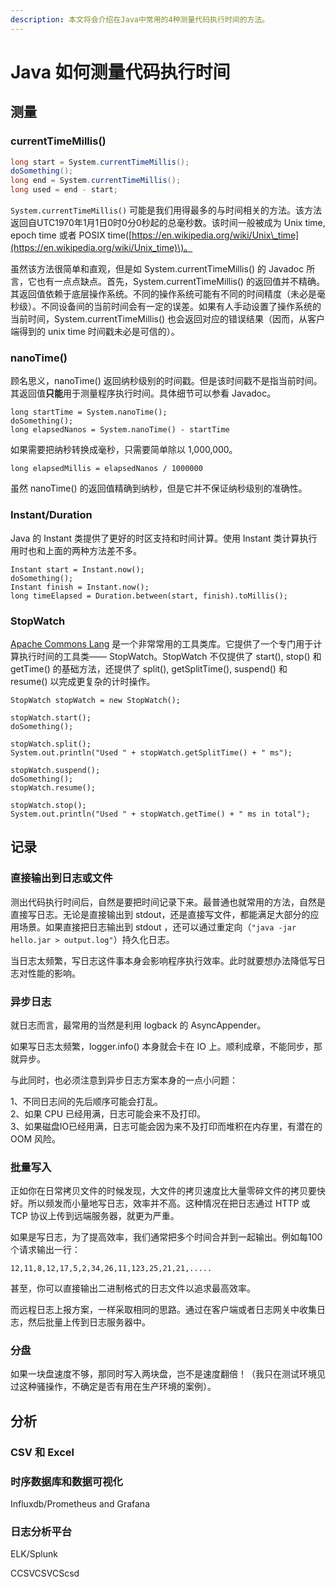 ```yaml
---
description: 本文将会介绍在Java中常用的4种测量代码执行时间的方法。
---
```


# Java 如何测量代码执行时间

## 测量

### currentTimeMillis\(\)

```java
long start = System.currentTimeMillis();
doSomething();
long end = System.currentTimeMillis();
long used = end - start;
```

`System.currentTimeMillis()` 可能是我们用得最多的与时间相关的方法。该方法返回自UTC1970年1月1日0时0分0秒起的总毫秒数。该时间一般被成为 Unix time, epoch time 或者 POSIX time\([https://en.wikipedia.org/wiki/Unix\_time](https://en.wikipedia.org/wiki/Unix_time)\)。

虽然该方法很简单和直观，但是如 System.currentTimeMillis\(\) 的 Javadoc 所言，它也有一点点缺点。首先，System.currentTimeMillis\(\) 的返回值并不精确。其返回值依赖于底层操作系统。不同的操作系统可能有不同的时间精度（未必是毫秒级）。不同设备间的当前时间会有一定的误差。如果有人手动设置了操作系统的当前时间，System.currentTimeMillis\(\) 也会返回对应的错误结果（因而，从客户端得到的 unix time 时间戳未必是可信的）。

### nanoTime\(\)

顾名思义，nanoTime\(\) 返回纳秒级别的时间戳。但是该时间戳不是指当前时间。其返回值**只能**用于测量程序执行时间。具体细节可以参看 Javadoc。

```text
long startTime = System.nanoTime();
doSomething();
long elapsedNanos = System.nanoTime() - startTime
```

如果需要把纳秒转换成毫秒，只需要简单除以 1,000,000。

```text
long elapsedMillis = elapsedNanos / 1000000
```

虽然 nanoTime\(\) 的返回值精确到纳秒，但是它并不保证纳秒级别的准确性。

### Instant/Duration

Java 的 Instant 类提供了更好的时区支持和时间计算。使用 Instant 类计算执行用时也和上面的两种方法差不多。

```text
Instant start = Instant.now();
doSomething();      
Instant finish = Instant.now();
long timeElapsed = Duration.between(start, finish).toMillis();
```

### StopWatch

[Apache Commons Lang](https://commons.apache.org/proper/commons-lang/) 是一个非常常用的工具类库。它提供了一个专门用于计算执行时间的工具类—— StopWatch。StopWatch 不仅提供了 start\(\), stop\(\) 和 getTime\(\) 的基础方法，还提供了 split\(\), getSplitTime\(\), suspend\(\) 和 resume\(\) 以完成更复杂的计时操作。

```text
StopWatch stopWatch = new StopWatch();

stopWatch.start();
doSomething();

stopWatch.split();
System.out.println("Used " + stopWatch.getSplitTime() + " ms");

stopWatch.suspend();
doSomething();
stopWatch.resume();

stopWatch.stop();
System.out.println("Used " + stopWatch.getTime() + " ms in total");
```

## 记录

### 直接输出到日志或文件

测出代码执行时间后，自然是要把时间记录下来。最普通也就常用的方法，自然是直接写日志。无论是直接输出到 stdout，还是直接写文件，都能满足大部分的应用场景。如果直接把日志输出到 stdout ，还可以通过重定向（`"java -jar hello.jar > output.log"`）持久化日志。

当日志太频繁，写日志这件事本身会影响程序执行效率。此时就要想办法降低写日志对性能的影响。

### 异步日志

就日志而言，最常用的当然是利用 logback 的 AsyncAppender。

如果写日志太频繁，logger.info\(\) 本身就会卡在 IO 上。顺利成章，不能同步，那就异步。

与此同时，也必须注意到异步日志方案本身的一点小问题：

1、不同日志间的先后顺序可能会打乱。  
2、如果 CPU 已经用满，日志可能会来不及打印。  
3、如果磁盘IO已经用满，日志可能会因为来不及打印而堆积在内存里，有潜在的 OOM 风险。

### 批量写入

正如你在日常拷贝文件的时候发现，大文件的拷贝速度比大量零碎文件的拷贝要快好。所以频发而小量地写日志，效率并不高。这种情况在把日志通过 HTTP 或 TCP 协议上传到远端服务器，就更为严重。

如果是写日志，为了提高效率，我们通常把多个时间合并到一起输出。例如每100个请求输出一行：

```text
12,11,8,12,17,5,2,34,26,11,123,25,21,21,.....
```

甚至，你可以直接输出二进制格式的日志文件以追求最高效率。

而远程日志上报方案，一样采取相同的思路。通过在客户端或者日志网关中收集日志，然后批量上传到日志服务器中。



### 分盘

如果一块盘速度不够，那同时写入两块盘，岂不是速度翻倍！（我只在测试环境见过这种骚操作，不确定是否有用在生产环境的案例）。

## 分析

### CSV 和 Excel

### 时序数据库和数据可视化

Influxdb/Prometheus and Grafana

### 日志分析平台

ELK/Splunk

CCSVCSVCScsd

